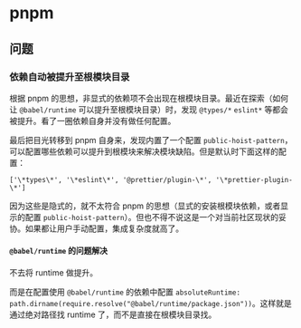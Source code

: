 # pnpm



## 问题

### 依赖自动被提升至根模块目录

根据 pnpm 的思想，非显式的依赖项不会出现在根模块目录。最近在探索（如何让 `@babel/runtime` 可以提升至根模块目录）时，发现 `@types/*` `eslint*` 等都会被提升。看了一圈依赖自身并没有做任何配置。

最后把目光转移到 pnpm 自身来，发现内置了一个配置 `public-hoist-pattern`，可以配置哪些依赖可以提升到根模块来解决模块缺陷。但是默认时下面这样的配置：

 `['\*types\*', '\*eslint\*', '@prettier/plugin-\*', '\*prettier-plugin-\*']`

因为这些是隐式的，就不太符合 pnpm 的思想（显式的安装根模块依赖，或者显示的配置 `public-hoist-pattern`）。但也不得不说这是一个对当前社区现状的妥协。如果都让用户手动配置，集成复杂度就高了。



#### `@babel/runtime` 的问题解决

不去将 runtime 做提升。

而是在配置使用 `@babel/runtime` 的依赖中配置 `absoluteRuntime: path.dirname(require.resolve("@babel/runtime/package.json"))`。这样就是通过绝对路径找 runtime 了，而不是直接在根模块目录找。

